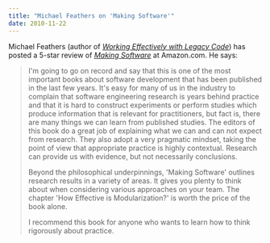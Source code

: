 ```yaml
---
title: "Michael Feathers on 'Making Software'"
date: 2010-11-22
---
```

Michael Feathers (author of <a href="http://www.amazon.com/Working-Effectively-Legacy-Michael-Feathers/dp/0131177052/"><em>Working Effectively with Legacy Code</em></a>) has posted a 5-star review of <a href="http://www.amazon.com/gp/product/0596808321"><em>Making Software</em></a> at Amazon.com.  He says:
<blockquote>I'm going to go on record and say that this is one of the most important  books about software development that has been published in the last  few years.  It's easy for many of us in the industry to complain that  software engineering research is years behind practice and that it is  hard to construct experiments or perform studies which produce  information that is relevant for practitioners, but fact is, there are  many things we can learn from published studies.
The editors of this book do a great job of explaining what we can  and can not expect from research.  They also adopt a very pragmatic  mindset, taking the point of view that appropriate practice is highly  contextual.  Research can provide us with evidence, but not necessarily  conclusions.

Beyond the philosophical underpinnings, 'Making Software' outlines  research results in a variety of areas.  It gives you plenty to think  about when considering various approaches on your team.  The chapter  'How Effective is Modularization?' is worth the price of the book alone.

I recommend this book for anyone who wants to learn how to think rigorously about practice.</blockquote>
